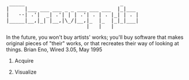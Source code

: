 
<pre>
 _____                               _     
|     |___ ___ ___ _ _ ___ ___ ___  |_|___ 
|   --| .'|  _| .'| | | .'| . | . |_| | . |
|_____|__,|_| |__,|\_/|__,|_  |_  |_|_|___|
                          |___|___|        
</pre>

In the future, you won't buy artists' works; you'll buy software that makes original pieces of "their" works, or that recreates their way of looking at things.
Brian Eno, Wired 3.05, May 1995

1. Acquire

2. Visualize
